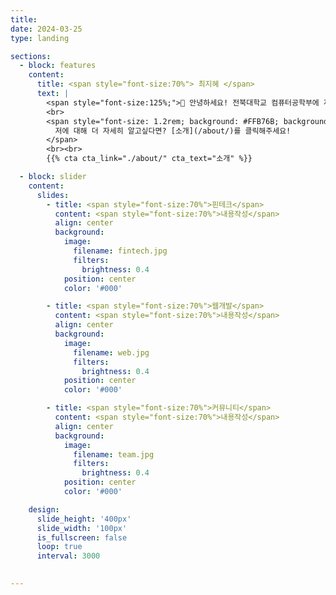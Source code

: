 ```yaml
---
title: 
date: 2024-03-25
type: landing

sections:
  - block: features
    content:
      title: <span style="font-size:70%"> 최지혜 </span>
      text: |
        <span style="font-size:125%;">👋 안녕하세요! 전북대학교 컴퓨터공학부에 재학중인 최지혜입니다!</span>
        <br>
        <span style="font-size: 1.2rem; background: #FFB76B; background: linear-gradient(to right, #FFB76B 0%, #FFA73D 30%, #FF7C00 60%, #FF7F04 100%); -webkit-background-clip: text; -webkit-text-fill-color: transparent;">
          저에 대해 더 자세히 알고싶다면? [소개](/about/)를 클릭해주세요!
        </span>
        <br><br>
        {{% cta cta_link="./about/" cta_text="소개" %}} 

  - block: slider
    content:
      slides:
        - title: <span style="font-size:70%">핀테크</span>
          content: <span style="font-size:70%">내용작성</span>
          align: center
          background:
            image:
              filename: fintech.jpg 
              filters:
                brightness: 0.4
            position: center
            color: '#000'

        - title: <span style="font-size:70%">웹개발</span>
          content: <span style="font-size:70%">내용작성</span>
          align: center
          background:
            image:
              filename: web.jpg  
              filters:
                brightness: 0.4
            position: center
            color: '#000'

        - title: <span style="font-size:70%">커뮤니티</span>
          content: <span style="font-size:70%">내용작성</span>
          align: center
          background:
            image:
              filename: team.jpg
              filters:
                brightness: 0.4
            position: center
            color: '#000'

    design:
      slide_height: '400px'
      slide_width: '100px'
      is_fullscreen: false
      loop: true
      interval: 3000

  
---
```

